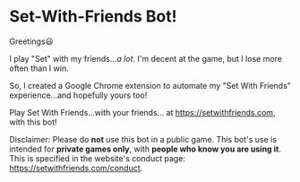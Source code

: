 # Set-With-Friends Bot!

Greetings😃

I play "Set" with my friends..._a lot_. 
I'm decent at the game, but I lose more often than I win.

So, I created a Google Chrome extension to automate my "Set With Friends"
experience...and hopefully yours too!

Play Set With Friends...with your friends... at https://setwithfriends.com, with this bot!

Disclaimer: Please do **not** use this bot in a public game. This bot's use is intended for **private games only**, with **people who know you are using it**. This is specified in the website's conduct page: https://setwithfriends.com/conduct.
